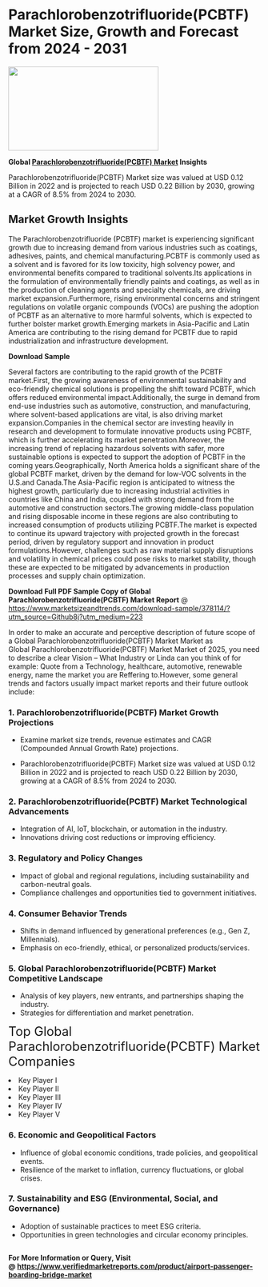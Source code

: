 <H1>Parachlorobenzotrifluoride(PCBTF) Market Size, Growth and Forecast from 2024 - 2031</H1><img class="aligncenter size-medium wp-image-584254" src="https://thirdeyenews.in/wp-content/uploads/2024/09/Global-Market-Research-300x168.jpeg" alt="" width="300" height="168" /><p><strong>Global&nbsp;<a href="https://www.marketsizeandtrends.com/download-sample/378114/?utm_source=Github8j?utm_medium=223">Parachlorobenzotrifluoride(PCBTF) Market</a> Insights</strong></p><p>Parachlorobenzotrifluoride(PCBTF) Market size was valued at USD 0.12 Billion in 2022 and is projected to reach USD 0.22 Billion by 2030, growing at a CAGR of 8.5% from 2024 to 2030.</p><p><h2>Market Growth Insights</h2> <p>The Parachlorobenzotrifluoride (PCBTF) market is experiencing significant growth due to increasing demand from various industries such as coatings, adhesives, paints, and chemical manufacturing.PCBTF is commonly used as a solvent and is favored for its low toxicity, high solvency power, and environmental benefits compared to traditional solvents.Its applications in the formulation of environmentally friendly paints and coatings, as well as in the production of cleaning agents and specialty chemicals, are driving market expansion.Furthermore, rising environmental concerns and stringent regulations on volatile organic compounds (VOCs) are pushing the adoption of PCBTF as an alternative to more harmful solvents, which is expected to further bolster market growth.Emerging markets in Asia-Pacific and Latin America are contributing to the rising demand for PCBTF due to rapid industrialization and infrastructure development.</p> <p><strong>Download Sample</strong></p> <p>Several factors are contributing to the rapid growth of the PCBTF market.First, the growing awareness of environmental sustainability and eco-friendly chemical solutions is propelling the shift toward PCBTF, which offers reduced environmental impact.Additionally, the surge in demand from end-use industries such as automotive, construction, and manufacturing, where solvent-based applications are vital, is also driving market expansion.Companies in the chemical sector are investing heavily in research and development to formulate innovative products using PCBTF, which is further accelerating its market penetration.Moreover, the increasing trend of replacing hazardous solvents with safer, more sustainable options is expected to support the adoption of PCBTF in the coming years.Geographically, North America holds a significant share of the global PCBTF market, driven by the demand for low-VOC solvents in the U.S.and Canada.The Asia-Pacific region is anticipated to witness the highest growth, particularly due to increasing industrial activities in countries like China and India, coupled with strong demand from the automotive and construction sectors.The growing middle-class population and rising disposable income in these regions are also contributing to increased consumption of products utilizing PCBTF.The market is expected to continue its upward trajectory with projected growth in the forecast period, driven by regulatory support and innovation in product formulations.However, challenges such as raw material supply disruptions and volatility in chemical prices could pose risks to market stability, though these are expected to be mitigated by advancements in production processes and supply chain optimization.<p><span class=""><strong>Download Full PDF Sample Copy of Global Parachlorobenzotrifluoride(PCBTF) Market Report</strong> @ <a href="https://www.marketsizeandtrends.com/download-sample/378114/?utm_source=Github8j?utm_medium=223" target="_blank">https://www.marketsizeandtrends.com/download-sample/378114/?utm_source=Github8j?utm_medium=223</a></span></p><p>In order to make an accurate and perceptive description of future scope of a Global&nbsp;Parachlorobenzotrifluoride(PCBTF) Market Market as Global&nbsp;Parachlorobenzotrifluoride(PCBTF) Market Market of 2025, you need to describe a clear Vision &ndash; What Industry or Linda can you think of for example: Quote from a Technology, healthcare, automotive, renewable energy, name the market you are Reffering to.However, some general trends and factors usually impact market reports and their future outlook include:</p><h3>1.&nbsp;<strong>Parachlorobenzotrifluoride(PCBTF) Market Growth Projections</strong></h3><ul><li>Examine market size trends, revenue estimates and CAGR (Compounded Annual Growth Rate) projections.</li><li><p>Parachlorobenzotrifluoride(PCBTF) Market size was valued at USD 0.12 Billion in 2022 and is projected to reach USD 0.22 Billion by 2030, growing at a CAGR of 8.5% from 2024 to 2030.</p></li></ul><h3>2.&nbsp;<strong>Parachlorobenzotrifluoride(PCBTF) Market Technological Advancements</strong></h3><ul><li>Integration of AI, IoT, blockchain, or automation in the industry.</li><li>Innovations driving cost reductions or improving efficiency.</li></ul><h3>3.&nbsp;<strong>Regulatory and Policy Changes</strong></h3><ul><li>Impact of global and regional regulations, including sustainability and carbon-neutral goals.</li><li>Compliance challenges and opportunities tied to government initiatives.</li></ul><h3>4.&nbsp;<strong>Consumer Behavior Trends</strong></h3><ul><li>Shifts in demand influenced by generational preferences (e.g., Gen Z, Millennials).</li><li>Emphasis on eco-friendly, ethical, or personalized products/services.</li></ul><h3>5.&nbsp;<strong>Global Parachlorobenzotrifluoride(PCBTF) Market Competitive Landscape</strong></h3><ul><li>Analysis of key players, new entrants, and partnerships shaping the industry.</li><li>Strategies for differentiation and market penetration.</li></ul><p data-pm-slice="1 1 []"><span style="color: inherit; font-family: inherit; font-size: 25px;">Top Global Parachlorobenzotrifluoride(PCBTF) Market Companies</span></p><div class="" data-test-id=""><p><li>Key Player I</li><li> Key Player II</li><li> Key Player III</li><li> Key Player IV</li><li> Key Player V</li></p></div><h3>6.&nbsp;<strong>Economic and Geopolitical Factors</strong></h3><ul><li>Influence of global economic conditions, trade policies, and geopolitical events.</li><li>Resilience of the market to inflation, currency fluctuations, or global crises.</li></ul><h3>7.&nbsp;<strong>Sustainability and ESG (Environmental, Social, and Governance)</strong></h3><ul><li>Adoption of sustainable practices to meet ESG criteria.</li><li>Opportunities in green technologies and circular economy principles.</li></ul><h2><strong style="font-size: 14px;">For More Information or Query, Visit @&nbsp;</strong><a style="background-color: #ffffff; font-size: 14px;" href="https://www.marketsizeandtrends.com/report/parachlorobenzotrifluoride-pcbtf-market/" target="_blank">https://www.verifiedmarketreports.com/product/airport-passenger-boarding-bridge-market</a></h2>